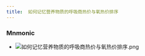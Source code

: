 ```yaml
---
title:  如何记忆营养物质的呼吸商热价与氧热价排序
--- 
```

### Mnmonic
- ![如何记忆营养物质的呼吸商热价与氧热价排序.png](/note-images/如何记忆营养物质的呼吸商热价与氧热价排序.png)
